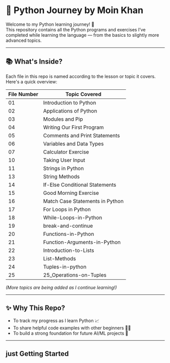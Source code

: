 # 🐍 Python Journey by Moin Khan

Welcome to my Python learning journey! 🚀  
This repository contains all the Python programs and exercises I’ve completed while learning the language — from the basics to slightly more advanced topics.

---

## 📚 What's Inside?

Each file in this repo is named according to the lesson or topic it covers. Here's a quick overview:

| File Number | Topic Covered |
|-------------|----------------|
| 01 | Introduction to Python |
| 02 | Applications of Python |
| 03 | Modules and Pip |
| 04 | Writing Our First Program |
| 05 | Comments and Print Statements |
| 06 | Variables and Data Types |
| 07 | Calculator Exercise |
| 10 | Taking User Input |
| 11 | Strings in Python |
| 13 | String Methods |
| 14 | If-Else Conditional Statements |
| 15 | Good Morning Exercise |
| 16 | Match Case Statements in Python |
| 17 | For Loops in Python |
| 18 | While-Loops-in-Python |
| 19 | break-and-continue |
| 20 | Functions-in-Python |
| 21 | Function-Arguments-in-Python |
| 22 | Introduction-to-Lists |
| 23 | List-Methods |
| 24 | Tuples-in-python |
| 25 | 25_Operations-on-Tuples |

*(More topics are being added as I continue learning!)*

---

## ✨ Why This Repo?

- To track my progress as I learn Python 📈  
- To share helpful code examples with other beginners 🧑‍💻  
- To build a strong foundation for future AI/ML projects 🤖

---

## just Getting Started
